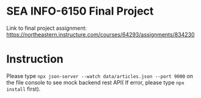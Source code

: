 # SEA INFO-6150 Final Project

Link to final project assignment: https://northeastern.instructure.com/courses/64293/assignments/834230

# Instruction
Please type `npx json-server --watch data/articles.json --port 9000` on the file console to see mock backend rest API( If error, please type `npx install` first).




